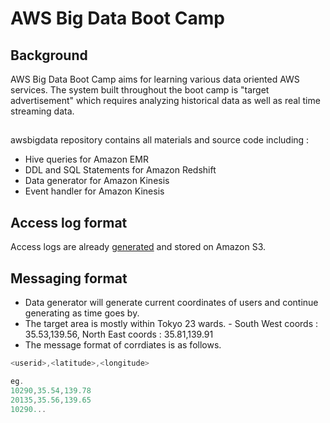 AWS Big Data Boot Camp
==========
## Background
AWS Big Data Boot Camp aims for learning various data oriented AWS services. 
The system built throughout the boot camp is "target advertisement" which requires analyzing historical data
as well as real time streaming data.

## 
awsbigdata repository contains all materials and source code including :
- Hive queries for Amazon EMR
- DDL and SQL Statements for Amazon Redshift
- Data generator for Amazon Kinesis
- Event handler for Amazon Kinesis

## Access log format
Access logs are already [generated](https://github.com/uprush/apache_log_gen) and stored on Amazon S3. 


## Messaging format
- Data generator will generate current coordinates of users and continue generating as time goes by.
- The target area is mostly within Tokyo 23 wards. - South West coords : 35.53,139.56, North East coords : 35.81,139.91
- The message format of corrdiates is as follows.
```javascript
<userid>,<latitude>,<longitude>

eg. 
10290,35.54,139.78
20135,35.56,139.65
10290...
```


